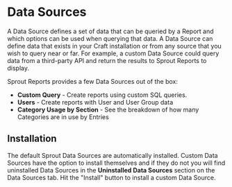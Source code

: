 # Data Sources

A Data Source defines a set of data that can be queried by a Report and which options can be used when querying that data. A Data Source can define data that exists in your Craft installation or from any source that you wish to query near or far. For example, a custom Data Source could query data from a third-party API and return the results to Sprout Reports to display.

Sprout Reports provides a few Data Sources out of the box:

- **Custom Query** - Create reports using custom SQL queries.
- **Users** - Create reports with User and User Group data
- **Category Usage by Section** - See the breakdown of how many Categories are in use by Entries

## Installation

The default Sprout Data Sources are automatically installed. Custom Data Sources have the option to install themselves and if they do not you will find uninstalled Data Sources in the **Uninstalled Data Sources** section on the Data Sources tab. Hit the "Install" button to install a custom Data Source.
